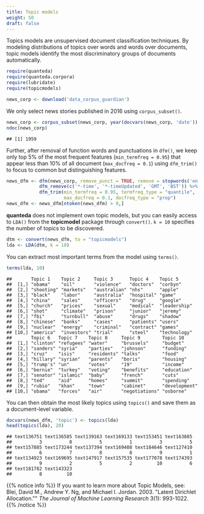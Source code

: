 ```yaml
---
title: Topic models
weight: 50
draft: false
---
```


Topics models are unsupervised document classification techniques. By modeling distributions of topics over words and words over documents, topic models identify the most discriminatory groups of documents automatically. 


```r
require(quanteda)
require(quanteda.corpora)
require(lubridate)
require(topicmodels)
```


```r
news_corp <- download('data_corpus_guardian')
```



We only select news stories published in 2016 using `corpus_subset()`. 


```r
news_corp <- corpus_subset(news_corp, year(docvars(news_corp, 'date')) >= 2016)
ndoc(news_corp)
```

```
## [1] 1959
```

Further, after removal of function words and punctuations in `dfm()`, we keep only top 5% of the most frequent features (`min_termfreq = 0.95`) that appear less than 10% of all document (`max_docfreq = 0.1`)
 using `dfm_trim()` to focus to common but distinguishing features.


```r
news_dfm <- dfm(news_corp, remove_punct = TRUE, remove = stopwords('en')) %>% 
            dfm_remove(c('*-time', '*-timeUpdated', 'GMT', 'BST')) %>% 
            dfm_trim(min_termfreq = 0.95, termfreq_type = "quantile", 
                     max_docfreq = 0.1, docfreq_type = "prop")
news_dfm <- news_dfm[ntoken(news_dfm) > 0,]
```

**quanteda** does not implement own topic models, but you can easily access to `LDA()` from the **topicmodel** package through `convert()`. `k = 10` specifies the number of topics to be discovered.


```r
dtm <- convert(news_dfm, to = "topicmodels")
lda <- LDA(dtm, k = 10)
```

You can extract most important terms from the model using `terms()`.


```r
terms(lda, 10)
```

```
##       Topic 1    Topic 2     Topic 3      Topic 4    Topic 5     
##  [1,] "obama"    "oil"       "violence"   "doctors"  "corbyn"    
##  [2,] "shooting" "markets"   "australian" "nhs"      "apple"     
##  [3,] "black"    "labor"     "australia"  "hospital" "game"      
##  [4,] "china"    "sales"     "officers"   "drug"     "google"    
##  [5,] "church"   "prices"    "sexual"     "medical"  "leadership"
##  [6,] "shot"     "climate"   "prison"     "junior"   "jeremy"    
##  [7,] "fbi"      "turnbull"  "abuse"      "drugs"    "shadow"    
##  [8,] "chinese"  "banks"     "cases"      "patients" "users"     
##  [9,] "nuclear"  "energy"    "criminal"   "contract" "games"     
## [10,] "america"  "investors" "trial"      "steel"    "technology"
##       Topic 6   Topic 7    Topic 8     Topic 9        Topic 10     
##  [1,] "clinton" "refugees" "water"     "brussels"     "budget"     
##  [2,] "sanders" "syria"    "parties"   "johnson"      "funding"    
##  [3,] "cruz"    "isis"     "residents" "talks"        "food"       
##  [4,] "hillary" "syrian"   "parents"   "boris"        "housing"    
##  [5,] "trump's" "un"       "votes"     "19"           "income"     
##  [6,] "bernie"  "turkey"   "voting"    "benefits"     "education"  
##  [7,] "senator" "islamic"  "baby"      "french"       "cuts"       
##  [8,] "ted"     "aid"      "homes"     "summit"       "spending"   
##  [9,] "rubio"   "khan"     "town"      "cabinet"      "development"
## [10,] "obama"   "forces"   "air"       "negotiations" "osborne"
```

You can then obtain the most likely topics using `topics()` and save them as a document-level variable.


```r
docvars(news_dfm, 'topic') <- topics(lda)
head(topics(lda), 20)
```

```
## text136751 text136585 text139163 text169133 text153451 text163885 
##          3          8          5          1          3          5 
## text157885 text173244 text137394 text169408 text184646 text127410 
##          6          7          8          8          9          1 
## text134923 text169695 text147917 text157535 text177078 text174393 
##          9          2          5          2         10          6 
## text181782 text143323 
##          8         10
```

{{% notice info %}}
If you want to learn more about Topic Models, see:  
Blei, David M., Andrew Y. Ng, and Michael I. Jordan. 2003. "Latent Dirichlet Allocation."" _The Journal of Machine Learning Research_ 3(1): 993-1022.
{{% /notice %}}

